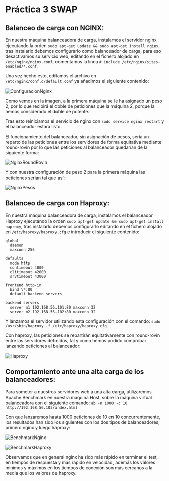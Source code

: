 # Práctica 3 SWAP

## Balanceo de carga con NGINX:

En nuestra máquina balanceadora de carga, instalamos el servidor nginx ejecutando la orden `sudo apt-get update && sudo apt-get install nginx`, tras instalarlo debemos configurarlo como balanceador de carga, para eso desactivamos su servicio web, editando en el fichero alojado en `/etc/nginx/nginx.conf`, comentamos la linea `# include /etc/nginx/sites-enabled/*.conf;`

Una vez hecho esto, editamos el archivo en `/etc/nginx/conf.d/default.conf` ya añadimos el siguiente contenido:

![ConfiguracionNginx](images/nginx_weight_conf.png?raw=true)

Como vemos en la imagen, a la primera máquina se le ha asignado un peso 2, por lo que recibirá el doble de peticiones que la máquina 2, porque la hemos considerado el doble de potente.

Tras esto reiniciamos el servicio de nginx con `sudo service nginx restart` y el balanceador estará listo.

El funcionamiento del balanceador, sin asignación de pesos, sería un reparto de las peticiones entre los servidores de forma equitativa mediante round-rovin por lo que las peticiones al balanceador quedarían de la siguiente forma:

![NginxRoundRovin](images/nginx_roundrovin.png?raw=true)

Y con nuestra configuración de peso 2 para la primera máquina las peticiones serian tal que así:

![NginxPesos](images/nginx_weights.png?raw=true)

## Balanceo de carga con Haproxy:

En nuestra máquina balanceadora de carga, instalamos el balanceador Haproxy ejecutando la orden `sudo apt-get update && sudo apt-get install haproxy`, tras instalarlo debemos configurarlo editando en el fichero alojado en `/etc/haproxy/haproxy.cfg` e introducir el siguiente contenido:

    global  
      daemon
      maxconn 256

    defaults
      mode http
      contimeout 4000
      clitimeout 42000
      srvtimeout 43000

    frontend http-in
      bind \*:80
      default_backend servers

    backend servers
      server m1 192.168.56.101:80 maxconn 32
      server m2 192.168.56.102:80 maxconn 32

Y lanzamos el servidor utilizando esta configuración con el comando: `sudo /usr/sbin/haproxy -f /etc/haproxy/haproxy.cfg`

Con haproxy, las peticiones se repartirán equitativamente con round-rovin entre las servidores definidos, tal y como hemos podido comprobar lanzando peticiones al balanceador:

![Haproxy](images/haproxy.png?raw=true)

## Comportamiento ante una alta carga de los balanceadores:

Para someter a nuestros servidores web a una alta carga, utilizaremos Apache Benchmark en nuestra máquina Host, sobre la máquina virtual balanceadora con el siguiente comando: `ab -n 1000 -c 10 http://192.168.56.103/index.html`

Con que lanzaremos hasta 1000 peticiones de 10 en 10 concurrentemente, los resultados han sido los siguientes con los dos tipos de balanceadores, primero nginx y luego haproxy:

![BenchmarkNginx](images/BenchmarkNginx.png?raw=true)

![BenchmarkHaproxy](images/BenchmarkHaproxy.png?raw=true)

Observamos que en general nginx ha sido más rápido en terminar el test, en tiempos de respuesta y más rapido en velocidad, además los valores minimos y máximos en los tiempos de conexión son más cercanos a la media que los valores de haproxy.
